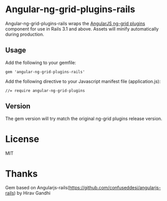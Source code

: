# Angular-ng-grid-plugins-rails

Angular-ng-grid-plugins-rails wraps the [AngularJS ng-grid plugins](https://github.com/angular-ui/ng-grid/tree/master/plugins) component for use in Rails 3.1 and above. Assets will minify automatically during production.

## Usage

Add the following to your gemfile:

    gem 'angular-ng-grid-plugins-rails'

Add the following directive to your Javascript manifest file (application.js):

    //= require angular-ng-grid-plugins

## Version

The gem version will try match the original ng-grid plugins release version.

# License

MIT

# Thanks

Gem based on Angularjs-rails(https://github.com/confuseddesi/angularjs-rails) by Hirav Gandhi
